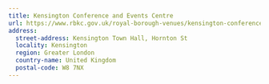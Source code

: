 ```yaml
---
title: Kensington Conference and Events Centre
url: https://www.rbkc.gov.uk/royal-borough-venues/kensington-conference-and-events-centre/
address:
  street-address: Kensington Town Hall, Hornton St
  locality: Kensington
  region: Greater London
  country-name: United Kingdom
  postal-code: W8 7NX
---
```

